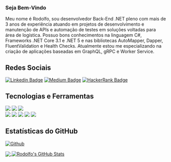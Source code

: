 ### Seja Bem-Vindo

Meu nome é Rodolfo, sou desenvolvedor Back-End .NET pleno com mais de 3 anos de experiência atuando em projetos de desenvolvimento e manutenção de APIs e automação de testes em soluções voltadas para área de logística. Possuo bons conhecimentos na linguagem C#, Frameworks .NET Core 3.1 e .NET 5 e nas bibliotecas AutoMapper, Dapper, FluentValidation e Health Checks. 
Atualmente estou me especializando na criação de aplicações baseadas em GraphQL, gRPC e Worker Service.

## Redes Sociais

[![Linkedin Badge](https://img.shields.io/badge/LinkedIn-0077B5?style=for-the-badge&logo=linkedin&logoColor=white&link=https://www.linkedin.com/in/rodolfo-dias-da-silva-1193a619b)](https://www.linkedin.com/in/rodolfo-dias-da-silva-1193a619b)
[![Medium Badge](https://img.shields.io/badge/Medium-12100E?style=for-the-badge&logo=medium&logoColor=white&link=https://medium.com/@diasrodolfo91)](https://medium.com/@diasrodolfo91)
[![HackerRank Badge](https://img.shields.io/badge/-Hackerrank-2EC866?style=for-the-badge&logo=HackerRank&logoColor=white&link=https://www.hackerrank.com/diasrodolfo91)](https://www.hackerrank.com/diasrodolfo91)

## Tecnologias e Ferramentas
![](https://img.shields.io/badge/Code-CSharp-informational?style=for-the-badge&logo=csharp&logoColor=white&color=ffea00)
![](https://img.shields.io/badge/Code-Python-informational?style=for-the-badge&logo=python&logoColor=white&color=ffea00)
![](https://img.shields.io/badge/Code-JavaScript-informational?style=for-the-badge&logo=javascript&logoColor=white&color=ffea00)
<br>
![](https://img.shields.io/badge/Tools-Visual_Studio-informational?style=for-the-badge&logo=visual-studio-code&logoColor=white&color=ffea00)
![](https://img.shields.io/badge/Tools-Visual_Studio_Code-informational?style=for-the-badge&logo=visual-studio-code&logoColor=white&color=ffea00)
![](https://img.shields.io/badge/Tools-Docker-informational?style=for-the-badge&logo=docker&logoColor=white&color=ffea00)
![](https://img.shields.io/badge/Tools-PostgreSQL-informational?style=for-the-badge&logo=postgresql&logoColor=white&color=ffea00)
![](https://img.shields.io/badge/Tools-Postman-informational?style=for-the-badge&logo=postman&logoColor=white&color=ffea00)

## Estatísticas do GitHub
[![Github](https://img.shields.io/github/followers/dsrodolfo?style=for-the-badge&label=Follow&logo=github&logoColor=white&color=ffea00)](https://github.com/dsrodolfo)

<a href="https://github.com/dsrodolfo/dsrodolfo">
  <img align="center" src="https://github-readme-stats.vercel.app/api/top-langs/?username=dsrodolfo&hide=java,html,tex&title_color=ffffff&text_color=c9cacc&icon_color=2bbc8a&bg_color=1d1f21&langs_count=3" />
</a>
<a href="https://github.com/dsrodolfo/dsrodolfo">
  <img align="center" src="https://github-readme-stats.vercel.app/api?username=dsrodolfo&show_icons=true&line_height=27&count_private=true&title_color=ffffff&text_color=c9cacc&icon_color=ffea00&bg_color=1d1f21" alt="Rodolfo's GitHub Stats" />
</a>
